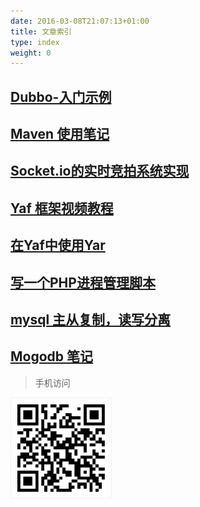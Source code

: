 ```yaml
---
date: 2016-03-08T21:07:13+01:00
title: 文章索引
type: index
weight: 0
---
```


## [Dubbo-入门示例](/post/java/dubbo/)

## [Maven 使用笔记](/post/java/maven/) 

## [Socket.io的实时竞拍系统实现](/post/nodejs/socketio-bid/) 

## [Yaf 框架视频教程](/post/php/yaf-framework/)

## [在Yaf中使用Yar](/post/php/yaf-yar/)

## [写一个PHP进程管理脚本](/post/php/php-process-manage-script/)

## [mysql 主从复制，读写分离](/post/mysql/mysql-master-slave/)

## [Mogodb 笔记](https://github.com/zhengyin/blog/tree/master/code/php-mongo)

> 手机访问

<img style="border:1px solid #f2f2f2;padding:5px;" width="150" src="/upload/izhengyin-com.png"/>
